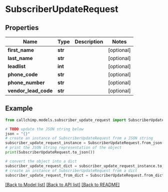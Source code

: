 # SubscriberUpdateRequest


## Properties

Name | Type | Description | Notes
------------ | ------------- | ------------- | -------------
**first_name** | **str** |  | [optional] 
**last_name** | **str** |  | [optional] 
**leadlist** | **int** |  | [optional] 
**phone_code** | **str** |  | [optional] 
**phone_number** | **str** |  | [optional] 
**vendor_lead_code** | **str** |  | [optional] 

## Example

```python
from callchimp.models.subscriber_update_request import SubscriberUpdateRequest

# TODO update the JSON string below
json = "{}"
# create an instance of SubscriberUpdateRequest from a JSON string
subscriber_update_request_instance = SubscriberUpdateRequest.from_json(json)
# print the JSON string representation of the object
print(SubscriberUpdateRequest.to_json())

# convert the object into a dict
subscriber_update_request_dict = subscriber_update_request_instance.to_dict()
# create an instance of SubscriberUpdateRequest from a dict
subscriber_update_request_from_dict = SubscriberUpdateRequest.from_dict(subscriber_update_request_dict)
```
[[Back to Model list]](../README.md#documentation-for-models) [[Back to API list]](../README.md#documentation-for-api-endpoints) [[Back to README]](../README.md)


